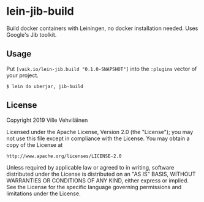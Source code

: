 # lein-jib-build

Build docker containers with Leiningen, no docker installation needed. Uses Google's Jib toolkit.

## Usage

Put `[vaik.io/lein-jib.build "0.1.0-SNAPSHOT"]` into the `:plugins` vector of your project.


    $ lein do uberjar, jib-build

## License

Copyright 2019 Ville Vehviläinen

Licensed under the Apache License, Version 2.0 (the "License");
you may not use this file except in compliance with the License.
You may obtain a copy of the License at

    http://www.apache.org/licenses/LICENSE-2.0

Unless required by applicable law or agreed to in writing, software
distributed under the License is distributed on an "AS IS" BASIS,
WITHOUT WARRANTIES OR CONDITIONS OF ANY KIND, either express or implied.
See the License for the specific language governing permissions and
limitations under the License.